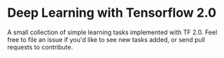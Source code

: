 # Deep Learning with Tensorflow 2.0
A small collection of simple learning tasks implemented with TF 2.0. 
Feel free to file an issue if you'd like to see new tasks added, or send pull requests to contribute.
